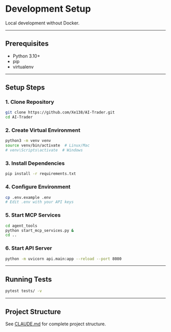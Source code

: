 # Development Setup

Local development without Docker.

---

## Prerequisites

- Python 3.10+
- pip
- virtualenv

---

## Setup Steps

### 1. Clone Repository

```bash
git clone https://github.com/Xe138/AI-Trader.git
cd AI-Trader
```

### 2. Create Virtual Environment

```bash
python3 -m venv venv
source venv/bin/activate  # Linux/Mac
# venv\Scripts\activate  # Windows
```

### 3. Install Dependencies

```bash
pip install -r requirements.txt
```

### 4. Configure Environment

```bash
cp .env.example .env
# Edit .env with your API keys
```

### 5. Start MCP Services

```bash
cd agent_tools
python start_mcp_services.py &
cd ..
```

### 6. Start API Server

```bash
python -m uvicorn api.main:app --reload --port 8080
```

---

## Running Tests

```bash
pytest tests/ -v
```

---

## Project Structure

See [CLAUDE.md](../../CLAUDE.md) for complete project structure.
